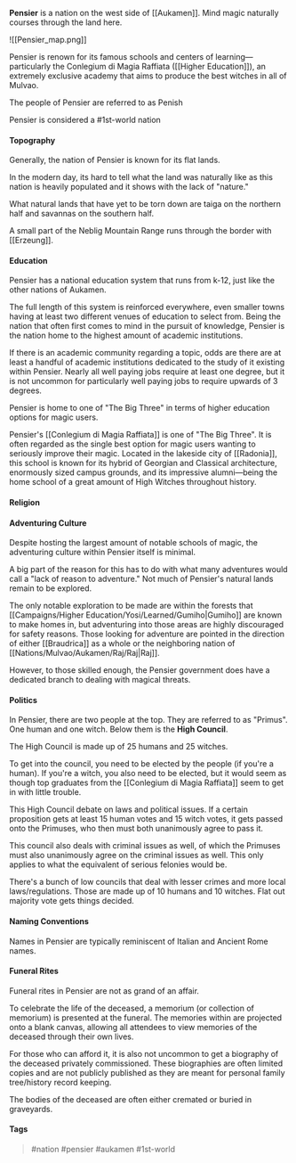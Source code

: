 **Pensier** is a nation on the west side of [[Aukamen]]. Mind magic naturally courses through the land here. 

![[Pensier_map.png]]

Pensier is renown for its famous schools and centers of learning—particularly the Conlegium di Magia Raffiata ([[Higher Education]]), an extremely exclusive academy that aims to produce the best witches in all of Mulvao.

The people of Pensier are referred to as Penish

Pensier is considered a #1st-world nation
#### Topography

Generally, the nation of Pensier is known for its flat lands. 

In the modern day, its hard to tell what the land was naturally like as this nation is heavily populated and it shows with the lack of "nature." 

What natural lands that have yet to be torn down are taiga on the northern half and savannas on the southern half. 

A small part of the Neblig Mountain Range runs through the border with [[Erzeung]].

#### Education

Pensier has a national education system that runs from k-12, just like the other nations of Aukamen. 

The full length of this system is reinforced everywhere, even smaller towns having at least two different venues of education to select from. Being the nation that often first comes to mind in the pursuit of knowledge, Pensier is the nation home to the highest amount of academic institutions. 

If there is an academic community regarding a topic, odds are there are at least a handful of academic institutions dedicated to the study of it existing within Pensier. Nearly all well paying jobs require at least one degree, but it is not uncommon for particularly well paying jobs to require upwards of 3 degrees. 

Pensier is home to one of "The Big Three" in terms of higher education options for magic users. 

Pensier's [[Conlegium di Magia Raffiata]] is one of "The Big Three". It is often regarded as the single best option for magic users wanting to seriously improve their magic. Located in the lakeside city of [[Radonia]], this school is known for its hybrid of Georgian and Classical architecture, enormously sized campus grounds, and its impressive alumni—being the home school of a great amount of High Witches throughout history.
#### Religion

#### Adventuring Culture

Despite hosting the largest amount of notable schools of magic, the adventuring culture within Pensier itself is minimal. 

A big part of the reason for this has to do with what many adventures would call a "lack of reason to adventure." Not much of Pensier's natural lands remain to be explored. 

The only notable exploration to be made are within the forests that [[Campaigns/Higher Education/Yosi/Learned/Gumiho|Gumiho]] are known to make homes in, but adventuring into those areas are highly discouraged for safety reasons. Those looking for adventure are pointed in the direction of either [[Braudrica]] as a whole or the neighboring nation of [[Nations/Mulvao/Aukamen/Raj/Raj|Raj]]. 

However, to those skilled enough, the Pensier government does have a dedicated branch to dealing with magical threats.
#### Politics

In Pensier, there are two people at the top. They are referred to as "Primus". One human and one witch. Below them is the **High Council**. 

The High Council is made up of 25 humans and 25 witches. 

To get into the council, you need to be elected by the people (if you're a human). If you're a witch, you also need to be elected, but it would seem as though top graduates from the [[Conlegium di Magia Raffiata]] seem to get in with little trouble. 

This High Council debate on laws and political issues. If a certain proposition gets at least 15 human votes and 15 witch votes, it gets passed onto the Primuses, who then must both unanimously agree to pass it. 

This council also deals with criminal issues as well, of which the Primuses must also unanimously agree on the criminal issues as well. This only applies to what the equivalent of serious felonies would be. 

There's a bunch of low councils that deal with lesser crimes and more local laws/regulations. Those are made up of 10 humans and 10 witches. Flat out majority vote gets things decided.
#### Naming Conventions

Names in Pensier are typically reminiscent of Italian and Ancient Rome names.
#### Funeral Rites

Funeral rites in Pensier are not as grand of an affair. 

To celebrate the life of the deceased, a memorium (or collection of memorium) is presented at the funeral. The memories within are projected onto a blank canvas, allowing all attendees to view memories of the deceased through their own lives. 

For those who can afford it, it is also not uncommon to get a biography of the deceased privately commissioned. These biographies are often limited copies and are not publicly published as they are meant for personal family tree/history record keeping. 

The bodies of the deceased are often either cremated or buried in graveyards.
#### Tags
> #nation #pensier #aukamen #1st-world 